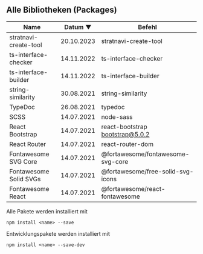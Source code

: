 ## Alle Bibliotheken (Packages)

 Name                   | Datum ▼ | Befehl                            
------------------------|------------|------------------------------------
 stratnavi-create-tool  | 20.10.2023 | stratnavi-create-tool 
 ts-interface-checker   | 14.11.2022 | ts-interface-checker                
 ts-interface-builder   | 14.11.2022 | ts-interface-builder              
 string-similarity      | 30.08.2021 | string-similarity                 
 TypeDoc                | 26.08.2021 | typedoc                           
 SCSS                   | 14.07.2021 | node-sass                         
 React Bootstrap        | 14.07.2021 | react-bootstrap bootstrap@5.0.2   
 React Router           | 14.07.2021 | react-router-dom                  
 Fontawesome SVG Core   | 14.07.2021 | @fortawesome/fontawesome-svg-core 
 Fontawesome Solid SVGs | 14.07.2021 | @fortawesome/free-solid-svg-icons 
 Fontawesome React      | 14.07.2021 | @fortawesome/react-fontawesome    

Alle Pakete werden installiert mit

```
npm install <name> --save 
```

Entwicklungspakete werden installiert mit

```
npm install <name> --save-dev 
```
